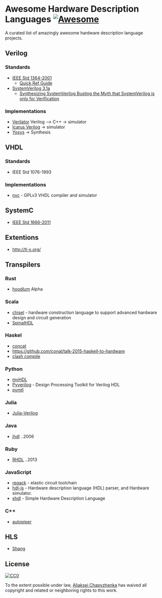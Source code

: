 # Awesome Hardware Description Languages [![Awesome](https://cdn.rawgit.com/sindresorhus/awesome/d7305f38d29fed78fa85652e3a63e154dd8e8829/media/badge.svg)](https://github.com/sindresorhus/awesome)

A curated list of amazingly awesome hardware description language projects.

## Verilog

### Standards
 * [IEEE Std 1364-2001](https://inst.eecs.berkeley.edu/~cs150/fa06/Labs/verilog-ieee.pdf)
   - [Quick Ref Guide](http://sutherland-hdl.com/pdfs/verilog_2001_ref_guide.pdf)
 * [SystemVerilog 3.1a](http://www.ece.uah.edu/~gaede/cpe526/SystemVerilog_3.1a.pdf)
   - [Synthesizing SystemVerilog
Busting the Myth that SystemVerilog is only for Verification](http://sutherland-hdl.com/papers/2013-SNUG-SV_Synthesizable-SystemVerilog_paper.pdf)

### Implementations
 * [Verilator](https://www.veripool.org/wiki/verilator) Verilog --> C++ -> simulator
 * [Icarus Verilog](http://iverilog.icarus.com/) -> simulator
 * [Yosys](http://www.clifford.at/yosys/) -> Synthesis

## VHDL

### Standards

 * IEEE Std 1076-1993

### Implementations

 * [nvc](https://github.com/nickg/nvc) - GPLv3 VHDL compiler and simulator

## SystemC
 * [IEEE Std 1666-2011](http://paginas.fe.up.pt/~ee07166/lib/exe/fetch.php?media=1666-2011.pdf)

## Extentions
 * http://tl-x.org/

## Transpilers

### Rust
 * [hoodlum](https://github.com/tcr/hoodlum) Alpha

### Scala
 * [chisel](https://github.com/freechipsproject/chisel3) - hardware construction language to support advanced hardware design and circuit generation
 * [SpinalHDL](https://github.com/SpinalHDL/SpinalHDL)

### Haskel
 * [concat](https://github.com/conal/concat)
 * https://github.com/conal/talk-2015-haskell-to-hardware
 * [clash compile](https://github.com/clash-lang/clash-compiler)

### Python
 * [myHDL](https://github.com/myhdl/myhdl)
 * [Pyverilog](https://github.com/PyHDI/Pyverilog) - Design Processing Toolkit for Verilog HDL
 * [pymtl](https://github.com/cornell-brg/pymtl)

### Julia
 * [Julia-Verilog](https://github.com/interplanetary-robot/Verilog.jl)

### Java
 * [jhdl](http://www.jhdl.org/) ..2006
 
### Ruby
 * [RHDL](https://github.com/philtomson/RHDL) ..2013

### JavaScript
 * [reqack](https://github.com/drom/reqack) -  elastic circuit toolchain
 * [hdl-js](https://github.com/DmitrySoshnikov/hdl-js) - Hardware description language (HDL) parser, and Hardware simulator.
 * [shdl](https://github.com/jcbuisson/shdl) - Simple Hardware Description Language

### C++
 * [autopiper](https://github.com/google/autopiper)

## HLS
 * [Shang](https://github.com/etherzhhb/Shang)

## License

[![CC0](http://mirrors.creativecommons.org/presskit/buttons/88x31/svg/cc-zero.svg)](https://creativecommons.org/publicdomain/zero/1.0/)

To the extent possible under law, [Aliaksei Chapyzhenka](http://drom.io) has waived all copyright and related or neighboring rights to this work.
